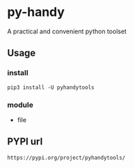 # py-handy
A practical and convenient python toolset

## Usage

### install

```shell
pip3 install -U pyhandytools
```

### module

- file

## PYPI url
```https://pypi.org/project/pyhandytools/```